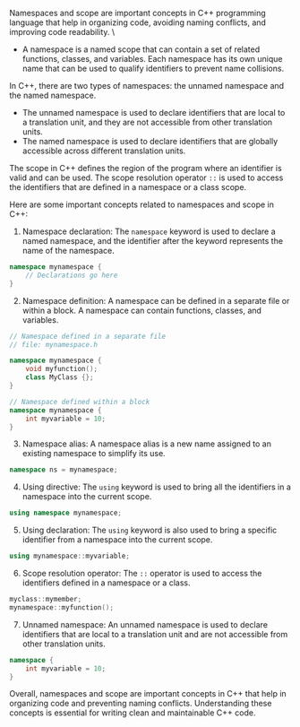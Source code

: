 Namespaces and scope are important concepts in C++ programming language that help in organizing code, avoiding naming conflicts, and improving code readability. \
- A namespace is a named scope that can contain a set of related functions, classes, and variables. Each namespace has its own unique name that can be used to qualify identifiers to prevent name collisions.

In C++, there are two types of namespaces: the unnamed namespace and the named namespace. 
- The unnamed namespace is used to declare identifiers that are local to a translation unit, and they are not accessible from other translation units. 
- The named namespace is used to declare identifiers that are globally accessible across different translation units.

The scope in C++ defines the region of the program where an identifier is valid and can be used. The scope resolution operator `::` is used to access the identifiers that are defined in a namespace or a class scope.

Here are some important concepts related to namespaces and scope in C++:

1. Namespace declaration: The `namespace` keyword is used to declare a named namespace, and the identifier after the keyword represents the name of the namespace.

```c++
namespace mynamespace {
    // Declarations go here
}
```

2. Namespace definition: A namespace can be defined in a separate file or within a block. A namespace can contain functions, classes, and variables.

```c++
// Namespace defined in a separate file
// file: mynamespace.h

namespace mynamespace {
    void myfunction();
    class MyClass {};
}

// Namespace defined within a block
namespace mynamespace {
    int myvariable = 10;
}
```

3. Namespace alias: A namespace alias is a new name assigned to an existing namespace to simplify its use.

```c++
namespace ns = mynamespace;
```

4. Using directive: The `using` keyword is used to bring all the identifiers in a namespace into the current scope.

```c++
using namespace mynamespace;
```

5. Using declaration: The `using` keyword is also used to bring a specific identifier from a namespace into the current scope.

```c++
using mynamespace::myvariable;
```

6. Scope resolution operator: The `::` operator is used to access the identifiers defined in a namespace or a class.

```c++
myclass::mymember;
mynamespace::myfunction();
```

7. Unnamed namespace: An unnamed namespace is used to declare identifiers that are local to a translation unit and are not accessible from other translation units.

```c++
namespace {
    int myvariable = 10;
}
```

Overall, namespaces and scope are important concepts in C++ that help in organizing code and preventing naming conflicts. Understanding these concepts is essential for writing clean and maintainable C++ code.